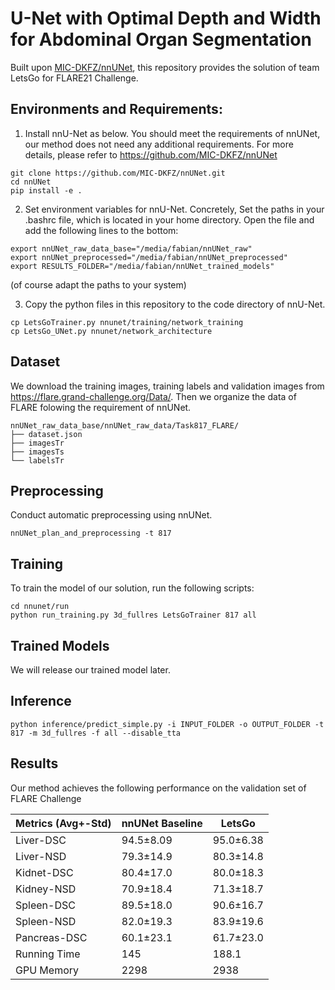 # U-Net with Optimal Depth and Width for Abdominal Organ Segmentation

Built upon [MIC-DKFZ/nnUNet](https://github.com/MIC-DKFZ/nnUNet), this repository provides the solution of team LetsGo for FLARE21 Challenge.

## Environments and Requirements:
1. Install nnU-Net as below. You should meet the requirements of nnUNet, our method does not need any additional requirements.  For more details, please refer to https://github.com/MIC-DKFZ/nnUNet
```
git clone https://github.com/MIC-DKFZ/nnUNet.git
cd nnUNet
pip install -e .
```

2. Set environment variables for nnU-Net. Concretely, Set the paths in your .bashrc file, which is located in your home directory. Open the file and add the following lines to the bottom:
```
export nnUNet_raw_data_base="/media/fabian/nnUNet_raw"
export nnUNet_preprocessed="/media/fabian/nnUNet_preprocessed"
export RESULTS_FOLDER="/media/fabian/nnUNet_trained_models"
```
(of course adapt the paths to your system)

3. Copy the python files in this repository to the code directory of nnU-Net.
```
cp LetsGoTrainer.py nnunet/training/network_training
cp LetsGo_UNet.py nnunet/network_architecture
```

## Dataset
We download the training images, training labels and validation images from https://flare.grand-challenge.org/Data/.
Then we organize the data of FLARE folowing the requirement of nnUNet.

    nnUNet_raw_data_base/nnUNet_raw_data/Task817_FLARE/
    ├── dataset.json
    ├── imagesTr
    ├── imagesTs
    └── labelsTr

## Preprocessing
 Conduct automatic preprocessing using nnUNet.
 ```
 nnUNet_plan_and_preprocessing -t 817
 ```

## Training
To train the model of our solution, run the following scripts:
```
cd nnunet/run
python run_training.py 3d_fullres LetsGoTrainer 817 all
```

## Trained Models
We will release our trained model later.

## Inference
```
python inference/predict_simple.py -i INPUT_FOLDER -o OUTPUT_FOLDER -t 817 -m 3d_fullres -f all --disable_tta
```

## Results
Our method achieves the following performance on the validation set of FLARE Challenge


| Metrics (Avg+-Std) | nnUNet Baseline | LetsGo     |
| ------------------ | --------------- | ---------- |
| Liver-DSC          | 94.5±8.09      | 95.0±6.38 |
| Liver-NSD          | 79.3±14.9      | 80.3±14.8 |
| Kidnet-DSC         | 80.4±17.0      | 80.0±18.3 |
| Kidney-NSD         | 70.9±18.4      | 71.3±18.7 |
| Spleen-DSC         | 89.5±18.0      | 90.6±16.7 |
| Spleen-NSD         | 82.0±19.3      | 83.9±19.6 |
| Pancreas-DSC       | 60.1±23.1      | 61.7±23.0 |
| Running Time       | 145             | 188.1      |
| GPU Memory         | 2298            | 2938       | 


